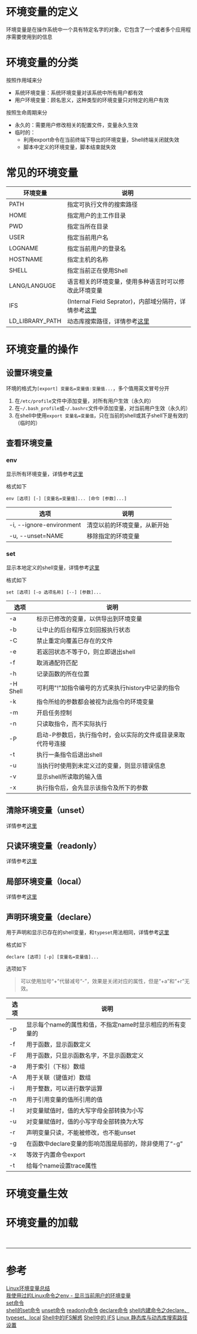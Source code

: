 # 环境变量的定义
环境变量是在操作系统中一个具有特定名字的对象，它包含了一个或者多个应用程序需要使用到的信息



# 环境变量的分类
按照作用域来分
- 系统环境变量：系统环境变量对该系统中所有用户都有效
- 用户环境变量：顾名思义，这种类型的环境变量只对特定的用户有效

按照生命周期来分
- 永久的：需要用户修改相关的配置文件，变量永久生效
- 临时的：
    - 利用export命令在当前终端下导出的环境变量，Shell终端关闭就失效
    - 脚本中定义的环境变量，脚本结束就失效



# 常见的环境变量
|环境变量 | 说明 |
|--- |--- |
|PATH | 指定可执行文件的搜索路径 |
|HOME | 指定用户的主工作目录 |
|PWD | 指定当所在目录 | 
|USER | 指定当前用户名 |
|LOGNAME | 指定当前用户的登录名 |
|HOSTNAME | 指定主机的名称 |
|SHELL | 指定当前正在使用Shell |
|LANG/LANGUGE | 语言相关的环境变量，使用多种语言时可以修改此环境变量 |
|IFS | (Internal Field Seprator)，内部域分隔符，详情参考[这里][9] |
|LD\_LIBRARY_PATH | 动态库搜索路径，详情参考[这里][11] |



# 环境变量的操作
## 设置环境变量
环境的格式为`[export] 变量名=变量值:变量值...`，多个值用英文冒号分开

1. 在`/etc/profile`文件中添加变量，对所有用户生效（永久的）
2. 在`~/.bash_profile`或`~/.bashrc`文件中添加变量，对当前用户生效（永久的）
3. 在shell中使用`export 变量名=变量值`，只在当前的shell或其子shell下是有效的（临时的）

> 


## 查看环境变量
### env
显示所有环境变量，详情参考[这里][2]

格式如下
```
env [选项] [-] [变量名=变量值]... [命令 [参数]...]
```

|选项 | 说明 |
|--- |--- |
|-i, --ignore-environment | 清空以前的环境变量，从新开始 |
|-u, --unset=NAME | 移除指定的环境变量 |

### set
显示本地定义的shell变量，详情参考[这里][3]

格式如下
```
set [选项] [-o 选项名称] [--] [参数]...
```

|选项 | 说明 |
|--- |--- |
|-a | 标示已修改的变量，以供导出到环境变量 |
|-b | 让中止的后台程序立刻回报执行状态 |
|-C | 禁止重定向覆盖已存在的文件 | 
|-e | 若返回状态不等于0，则立即退出shell | 
|-f | 取消通配符匹配 |
|-h | 记录函数的所在位置 |
|-H Shell | 可利用"!"加指令编号的方式来执行history中记录的指令 |
|-k | 指令所给的参数都会被视为此指令的环境变量 |
|-m | 开启任务控制 |
|-n | 只读取指令，而不实际执行 |
|-P | 启动-P参数后，执行指令时，会以实际的文件或目录来取代符号连接 | 
|-t | 执行一条指令后退出shell |
|-u | 当执行时使用到未定义过的变量，则显示错误信息 |
|-v | 显示shell所读取的输入值 |
|-x | 执行指令后，会先显示该指令及所下的参数 |


## 清除环境变量（unset）
详情参考[这里][5]


## 只读环境变量（readonly）
详情参考[这里][6]


## 局部环境变量（local）
详情参考[这里][7]


## 声明环境变量（declare）
用于声明和显示已存在的shell变量，和`typeset`用法相同，详情参考[这里][8]

格式如下
```
declare [选项] [-p] [变量名=变量值]...
```

选项如下
> 可以使用加号“+”代替减号“-”，效果是关闭对应的属性，但是“+a”和“+r”无效。

|选项 | 说明 |
|--- |--- |
|-p | 显示每个name的属性和值，不指定name时显示相应的所有变量的 |
|-f | 用于函数，显示函数定义 |
|-F | 用于函数，只显示函数名字，不显示函数定义 |
|-a | 用于索引（下标）数组 |
|-A | 用于关联（键值对）数组 |
|-i | 用于整数，可以进行数学运算 |
|-n | 用于引用变量的值所引用的值 |
|-l | 对变量赋值时，值的大写字母全部转换为小写 |
|-u | 对变量赋值时，值的小写字母全部转换为大写 |
|-r | 声明变量只读，不能被修改，也不能unset |
|-g | 在函数中declare变量的影响范围是局部的，除非使用了“-g” |
|-x | 等效于内置命令export |
|-t | 给每个name设置trace属性 |


# 环境变量生效

# 环境变量的加载


<br/>

---

# 参考

[Linux环境变量总结][1]  
[我使用过的Linux命令之env - 显示当前用户的环境变量][2]  
[set命令][3]  
[shell的set命令][4]
[unset命令][5]
[readonly命令][6]
[declare命令][7]
[shell内建命令之declare、typeset、local][8]
[Shell中的IFS解惑][9]
[Shell中的 IFS][10]
[Linux 静态库与动态库搜索路径设置][11]

[1]: http://www.jianshu.com/p/ac2bc0ad3d74
[2]: http://codingstandards.iteye.com/blog/994906
[3]: http://man.linuxde.net/set
[4]: https://segmentfault.com/a/1190000003005706
[5]: http://man.linuxde.net/unset
[6]: http://man.linuxde.net/readonly
[7]: http://man.linuxde.net/declare
[8]: http://blog.csdn.net/ieearth/article/details/52625644
[9]: http://blog.csdn.net/whuslei/article/details/7187639
[10]: http://skypegnu1.blog.51cto.com/8991766/1543319
[11]: http://blog.csdn.net/jaylong35/article/details/6132087